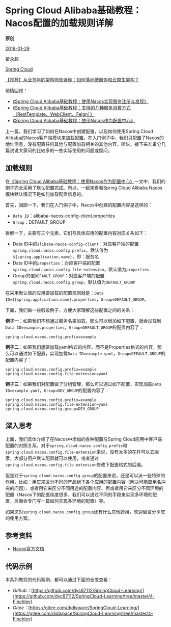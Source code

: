 # Spring Cloud Alibaba基础教程：Nacos配置的加载规则详解

**原创**

 [2019-01-29](https://blog.didispace.com/spring-cloud-alibaba-nacos-config-1/)

 翟永超

 [Spring Cloud](https://blog.didispace.com/categories/Spring-Cloud/)

[【推荐】从业15年的架构师告诉你：如何落地微服务和云原生架构？](https://blog.didispace.com/how-to-implement-microservice-and-cloud-native-architecture/)

前情回顾：

- [《Spring Cloud Alibaba基础教程：使用Nacos实现服务注册与发现》](http://blog.didispace.com/spring-cloud-alibaba-1/)
- [《Spring Cloud Alibaba基础教程：支持的几种服务消费方式（RestTemplate、WebClient、Feign）》](http://blog.didispace.com/spring-cloud-alibaba-2/)
- [《Spring Cloud Alibaba基础教程：使用Nacos作为配置中心》](http://blog.didispace.com/spring-cloud-alibaba-3/)

上一篇，我们学习了如何在Nacos中创建配置，以及如何使用Spring Cloud Alibaba的Nacos客户端模块来加载配置。在入门例子中，我们只配置了Nacos的地址信息，没有配置任何其他与配置加载相关的其他内容。所以，接下来准备分几篇说说大家问的比较多的一些实际使用的问题或疑问。

## 加载规则

在[《Spring Cloud Alibaba基础教程：使用Nacos作为配置中心》](http://blog.didispace.com/spring-cloud-alibaba-3/)一文中，我们的例子完全采用了默认配置完成。所以，一起来看看Spring Cloud Alibaba Nacos模块默认情况下是如何加载配置信息的。

首先，回顾一下，我们在入门例子中，Nacos中创建的配置内容是这样的：

- `Data ID`：alibaba-nacos-config-client.properties
- `Group`：DEFAULT_GROUP

拆解一下，主要有三个元素，它们与具体应用的配置内容对应关系如下：

- Data ID中的`alibaba-nacos-config-client`：对应客户端的配置`spring.cloud.nacos.config.prefix`，默认值为`${spring.application.name}`，即：服务名
- Data ID中的`properties`：对应客户端的配置`spring.cloud.nacos.config.file-extension`，默认值为`properties`
- Group的值`DEFAULT_GROUP`：对应客户端的配置`spring.cloud.nacos.config.group`，默认值为`DEFAULT_GROUP`

在采用默认值的应用要加载的配置规则就是：`Data ID=${spring.application.name}.properties`，`Group=DEFAULT_GROUP`。

下面，我们做一些假设例子，方便大家理解这些配置之间的关系：

**例子一**：如果我们不想通过服务名来加载，那么可以增加如下配置，就会加载到`Data ID=example.properties`，`Group=DEFAULT_GROUP`的配置内容了：

```
spring.cloud.nacos.config.prefix=example
```

**例子二**：如果我们想要加载yaml格式的内容，而不是Properties格式的内容，那么可以通过如下配置，实现加载`Data ID=example.yaml`，`Group=DEFAULT_GROUP`的配置内容了：

```
spring.cloud.nacos.config.prefix=example
spring.cloud.nacos.config.file-extension=yaml
```

**例子三**：如果我们对配置做了分组管理，那么可以通过如下配置，实现加载`Data ID=example.yaml`，`Group=DEV_GROUP`的配置内容了：

```
spring.cloud.nacos.config.prefix=example
spring.cloud.nacos.config.file-extension=yaml
spring.cloud.nacos.config.group=DEV_GROUP
```

## 深入思考

上面，我们具体介绍了在Nacos中添加的各种配置与Spring Cloud应用中客户端配置的对照关系。对于`spring.cloud.nacos.config.prefix`和`spring.cloud.nacos.config.file-extension`来说，没有太多的花样可以去揣摩，大部分用户默认配置就可以使用，或者通过`spring.cloud.nacos.config.file-extension`修改下配置格式的后缀。

但是对于`spring.cloud.nacos.config.group`的配置来说，还是可以派一些特殊的作用，比如：用它来区分不同的产品组下各个应用的配置内容（解决可能应用名冲突的问题）、或者用它来区分不同用途的配置内容、再或者用它来区分不同环境的配置（Nacos下的配置纬度很多，我们可以通过不同的手段来实现多环境的配置，后面会专门写一篇如何实现多环境的配置）等。

如果您对`spring.cloud.nacos.config.group`还有什么其他妙用，欢迎留言分享您的使用方案。

## 参考资料

- [Nacos官方文档](https://nacos.io/zh-cn/docs/what-is-nacos.html)

## 代码示例

本系列教程的代码案例，都可以通过下面的仓库查看：

- *Github：*[https://github.com/dyc87112/SpringCloud-Learning/](https://github.com/dyc87112/SpringCloud-Learning/tree/master/4-Finchley)
- *Gitee：*[https://gitee.com/didispace/SpringCloud-Learning/](https://gitee.com/didispace/SpringCloud-Learning/tree/master/4-Finchley)